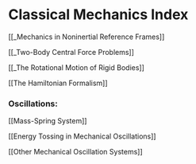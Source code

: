 # Classical Mechanics Index


[[_Mechanics in Noninertial Reference Frames]]

[[_Two-Body Central Force Problems]]

[[_The Rotational Motion of Rigid Bodies]]


[[The Hamiltonian Formalism]]



### Oscillations:

[[Mass-Spring System]]

[[Energy Tossing in Mechanical Oscillations]]

[[Other Mechanical Oscillation Systems]]

